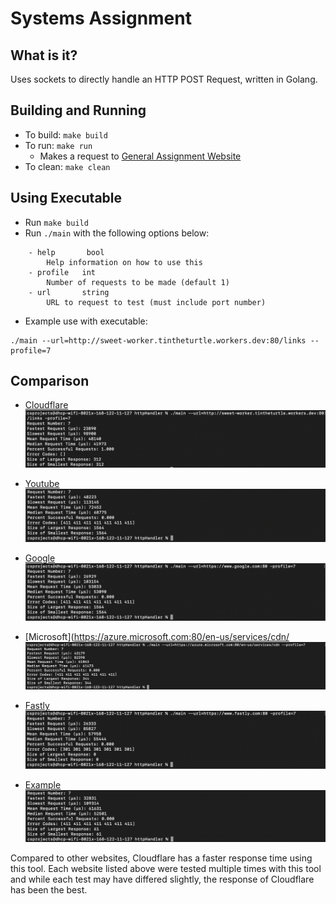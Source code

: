 # Systems Assignment

## What is it?
Uses sockets to directly handle an HTTP POST Request, written in Golang.

## Building and Running
- To build: `make build`
- To run: `make run`
    - Makes a request to [General Assignment Website](http://sweet-worker.tintheturtle.workers.dev:80/links)
- To clean: `make clean`

## Using Executable
- Run `make build`
- Run `./main` with the following options below:
```
    - help       bool
    	Help information on how to use this 
    - profile   int
    	Number of requests to be made (default 1)
    - url       string
    	URL to request to test (must include port number)
```
- Example use with executable:
```
./main --url=http://sweet-worker.tintheturtle.workers.dev:80/links --profile=7
```

## Comparison

- [Cloudflare](http://sweet-worker.tintheturtle.workers.dev:80/links)
![](./images/cloudflare.png)

- [Youtube](https://www.youtube.com:80)
![](./images/youtube.png)

- [Google](https://www.google.com:80)
![](./images/google.png)

- [Microsoft](https://azure.microsoft.com:80/en-us/services/cdn/
![](./images/microsoft.png)

- [Fastly](https://www.fastly.com:80)
![](./images/fastly.png)

- [Example](https://www.example.com:80)
![](./images/example.png)

Compared to other websites, Cloudflare has a faster response time using this tool. Each website listed above were tested multiple times with this tool and while each test may have differed slightly, the response of Cloudflare has been the best. 